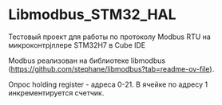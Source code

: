 # Libmodbus_STM32_HAL
Тестовый проект для работы по протоколу Modbus RTU на микроконтрjллере STM32H7 в Cube IDE

Modbus реализован на библиотеке libmodbus (https://github.com/stephane/libmodbus?tab=readme-ov-file).

Опрос holding register - адреса 0-21. В ячейке по адресу 1 инкрементируется счетчик.
